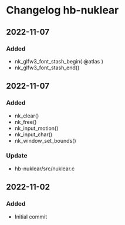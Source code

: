 [//]: # ( All notable changes to this project will be documented in this file. )
[//]: # ( Encoding: UTF-8 No BOM )
[//]: # ( ## 2022-11-07  ### Changed   ### Fixed   ### Added   ### Removed )
[//]: # ( Entries may not always be in chronological/commit order. )
[//]: # ( Others according to Markdown specifications. )

# Changelog hb-nuklear

## 2022-11-07

### Added
   - nk_glfw3_font_stash_begin( @atlas )
   - nk_glfw3_font_stash_end()

## 2022-11-07

### Added
   - nk_clear()
   - nk_free()
   - nk_input_motion()
   - nk_input_char()
   - nk_window_set_bounds()

### Update
   - hb-nuklear/src/nuklear.c

## 2022-11-02

### Added

   - Initial commit
